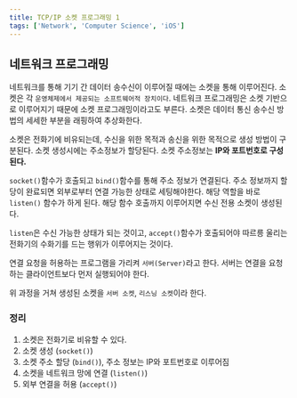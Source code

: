 ```yaml
---
title: TCP/IP 소켓 프로그래밍 1
tags: ['Network', 'Computer Science', 'iOS']
---
```


## 네트워크 프로그래밍

네트워크를 통해 기기 간 데이터 송수신이 이루어질 때에는 소켓을 통해 이루어진다. 소켓은 각 `운영체제에서 제공되는 소프트웨어적 장치이다`. 네트워크 프로그래밍은 소켓 기반으로 이루어지기 때문에 소켓 프로그래밍이라고도 부른다. 소켓은 데이터 통신 송수신 방법의 세세한 부분을 래핑하여 추상화한다.

소켓은 전화기에 비유되는데, 수신을 위한 목적과 송신을 위한 목적으로 생성 방법이 구분된다. 소켓 생성시에는 주소정보가 할당된다. 소켓 주소정보는 **IP와 포트번호로 구성된다.**

`socket()`함수가 호출되고 `bind()`함수를 통해 주소 정보가 연결된다. 주소 정보까지 할당이 완료되면 외부로부터 연결 가능한 상태로 세팅해야한다. 해당 역할을 바로 `listen()` 함수가 하게 된다. 해당 함수 호출까지 이루어지면 수신 전용 소켓이 생성된다.

`listen`은 수신 가능한 상태가 되는 것이고, `accept()`함수가 호출되어야 따르릉 울리는 전화기의 수화기를 드는 행위가 이루어지는 것이다.

연결 요청을 허용하는 프로그램을 가리켜 `서버(Server)`라고 한다. 서버는 연결을 요청하는 클라이언트보다 먼저 실행되어야 한다.

위 과정을 거쳐 생성된 소켓을 `서버 소켓`, `리스닝 소켓`이라 한다.

### 정리

1. 소켓은 전화기로 비유할 수 있다.
2. 소켓 생성 (`socket()`)
3. 소켓 주소 할당 (`bind()`), 주소 정보는 IP와 포트번호로 이루어짐
4. 소켓을 네트워크 망에 연결 (`listen()`)
5. 외부 연결을 허용 (`accept()`)

